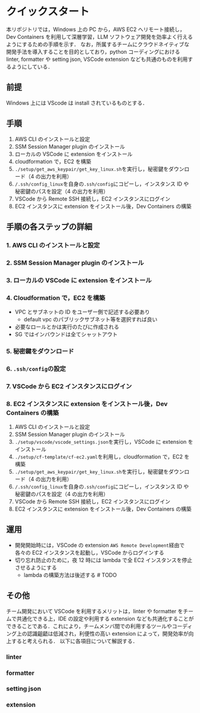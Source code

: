 # クイックスタート

本リポジトリでは，Windows 上の PC から，AWS EC2 へリモート接続し，Dev Containers を利用して深層学習，LLM ソフトウェア開発を効率よく行えるようにするための手順を示す．
なお，所属するチームにクラウドネイティブな開発手法を導入することを目的としており，python コーディングにおける linter, formatter や setting json, VSCode extension なども共通のものを利用するようにしている．

## 前提

Windows 上には VScode は install されているものとする．

## 手順

1. AWS CLI のインストールと設定
2. SSM Session Manager plugin のインストール
3. ローカルの VSCode に extension をインストール
4. cloudformation で，EC2 を構築
5. `./setup/get_aws_keypair/get_key_linux.sh`を実行し，秘密鍵をダウンロード（4 の出力を利用）
6. `/.ssh/config_linux`を自身の`.ssh/config`にコピーし，インスタンス ID や秘密鍵のパスを設定（4 の出力を利用）
7. VSCode から Remote SSH 接続し，EC2 インスタンスにログイン
8. EC2 インスタンスに extension をインストール後，Dev Containers の構築

## 手順の各ステップの詳細

### 1. AWS CLI のインストールと設定

### 2. SSM Session Manager plugin のインストール

### 3. ローカルの VSCode に extension をインストール

### 4. Cloudformation で，EC2 を構築

- VPC とサブネットの ID をユーザー側で記述する必要あり
  - default vpc のパブリックサブネット等を選択すれば良い
- 必要なロールとかは実行のたびに作成される
- SG ではインバウンドは全てシャットアウト

### 5. 秘密鍵をダウンロード

### 6. `.ssh/config`の設定

### 7. VSCode から EC2 インスタンスにログイン

### 8. EC2 インスタンスに extension をインストール後，Dev Containers の構築

1. AWS CLI のインストールと設定
2. SSM Session Manager plugin のインストール
3. `./setup/vscode/vscode_settings.json`を実行し，VSCode に extension をインストール
4. `./setup/cf-template/cf-ec2.yaml`を利用し，cloudformation で，EC2 を構築
5. `./setup/get_aws_keypair/get_key_linux.sh`を実行し，秘密鍵をダウンロード（4 の出力を利用）
6. `/.ssh/config_linux`を自身の`.ssh/config`にコピーし，インスタンス ID や秘密鍵のパスを設定（4 の出力を利用）
7. VSCode から Remote SSH 接続し，EC2 インスタンスにログイン
8. EC2 インスタンスに extension をインストール後，Dev Containers の構築

## 運用

- 開発開始時には，VSCode の extension `AWS Remote Development`経由で各々の EC2 インスタンスを起動し，VSCode からログインする
- 切り忘れ防止のために，夜 12 時には lambda で全 EC2 インスタンスを停止させるようにする
  - lambda の構築方法は後述する # TODO

## その他

チーム開発において VSCode を利用するメリットは，linter や formatter をチームで共通化できる上，IDE の設定や利用する extension なども共通化することができることである．これにより，チームメンバ間での利用するツールやコーディング上の認識齟齬は低減され，利便性の高い extension によって，開発効率が向上すると考えられる．
以下に各項目について解説する．

### linter

### formatter

### setting json

### extension

